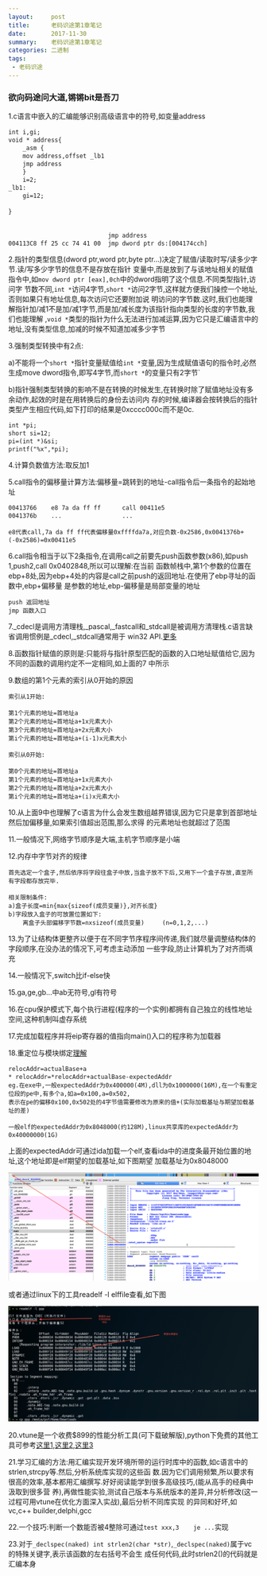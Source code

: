 ```yaml
---
layout:     post
title:      老码识途第1章笔记
date:       2017-11-30
summary:    老码识途第1章笔记
categories: 二进制
tags:
 - 老码识途
---
```


### 欲向码途问大道,锵锵bit是吾刀

1.c语言中嵌入的汇编能够识别高级语言中的符号,如变量address

```
int i,gi;
void * address{
    _asm {
    mov address,offset _lb1
    jmp address
    }
    i=2;
_lb1:
    gi=12;
    
}


                            jmp address
004113C8 ff 25 cc 74 41 00  jmp dword ptr ds:[004174cch]
```

2.指针的类型信息(dword ptr,word ptr,byte ptr...)决定了赋值/读取时写/读多少字节.读/写多少字节的信息不是存放在指针
变量中,而是放到了与该地址相关的赋值指令中,如`mov dword ptr [eax],0ch`中的dword指明了这个信息.不同类型指针,访问字
节数不同,`int *`访问4字节,`short *`访问2字节,这样就方便我们操控一个地址,否则如果只有地址信息,每次访问它还要附加说
明访问的字节数.这时,我们也能理解指针加/减1不是加/减1字节,而是加/减长度为该指针指向类型的长度的字节数,我们也能理解
,`void *`类型的指针为什么无法进行加减运算,因为它只是汇编语言中的地址,没有类型信息,加减的时候不知道加减多少字节

3.强制类型转换中有2点:

a)不能将一个`short *`指针变量赋值给`int *`变量,因为生成赋值语句的指令时,必然生成move dword指令,即写4字节,而`short
*`的变量只有2字节`

b)指针强制类型转换的影响不是在转换的时候发生,在转换时除了赋值地址没有多余动作,起效的时是在用转换后的身份去访问内
存的时候,编译器会按转换后的指针类型产生相应代码,如下打印的结果是0xcccc000c而不是0c.

```
int *pi;
short si=12;
pi=(int *)&si;
printf("%x",*pi);
```

4.计算负数值方法:取反加1

5.call指令的偏移量计算方法:偏移量=跳转到的地址-call指令后一条指令的起始地址

```
00413766    e8 7a da ff ff      call 00411e5
0041376b    ...                 ...

e8代表call,7a da ff ff代表偏移量0xffffda7a,对应负数-0x2586,0x0041376b+(-0x2586)=0x00411e5
```

6.call指令相当于以下2条指令,在调用call之前要先push函数参数(x86),如push 1,push2,call 0x0402848,所以可以理解:在当前
函数帧栈中,第1个参数的位置在ebp+8处,因为ebp+4处的内容是call之前push的返回地址.在使用了ebp寻址的函数中,ebp+偏移量
是参数的地址,ebp-偏移量是局部变量的地址

```
push 返回地址
jmp 函数入口
```

7._cdecl是调用方清理栈,_pascal,_fastcall和_stdcall是被调用方清理栈.c语言缺省调用惯例是_cdecl,_stdcall通常用于
win32 API.[更多][1]

8.函数指针赋值的原则是:只能将与指针原型匹配的函数的入口地址赋值给它,因为不同的函数的调用约定不一定相同,如上面的7
中所示

9.数组的第1个元素的索引从0开始的原因

```
索引从1开始:

第1个元素的地址=首地址a
第2个元素的地址=首地址a+1x元素大小
第3个元素的地址=首地址a+2x元素大小
第i个元素的地址=首地址a+(i-1)x元素大小

索引从0开始:

第0个元素的地址=首地址a
第1个元素的地址=首地址a+1x元素大小
第2个元素的地址=首地址a+2x元素大小
第i个元素的地址=首地址a+(i)x元素大小
```

10.从上面9中也理解了c语言为什么会发生数组越界错误,因为它只是拿到首部地址然后加偏移量,如果索引值超出范围,那么求得
的元素地址也就超过了范围

11.一般情况下,网络字节顺序是大端,主机字节顺序是小端

12.内存中字节对齐的规律

```
首先选定一个盒子,然后依序将字段往盒子中放,当盒子放不下后,又用下一个盒子存放,直至所有字段都存放完毕.

相关限制条件:
a)盒子长度=min{max{sizeof(成员变量)},对齐长度}
b)字段放入盒子的可放置位置如下:
    离盒子头部偏移字节数=nxsizeof(成员变量)     (n=0,1,2,...)
```

13.为了让结构体更整齐以便于在不同字节序程序间传递,我们就尽量调整结构体的字段顺序,在没办法的情况下,可考虑主动添加
一些字段,防止计算机为了对齐而填充

14.一般情况下,switch比if-else快

15.ga,ge,gb...中ab无符号,gl有符号

16.在cpu保护模式下,每个执行进程(程序的一个实例)都拥有自己独立的线性地址空间,这种机制叫虚存系统

17.完成加载程序并将eip寄存器的值指向main()入口的程序称为加载器

18.重定位与模块绑定[理解][2]

```
relocAddr=actualBase+a
* relocAddr=*relocAddr+actualBase-expectedAddr
eg.在exe中,一般expectedAddr为0x400000(4M),dll为0x1000000(16M),在一个有重定位段的pe中,有多个a,如a=0x100,a=0x502,
表示在pe的偏移0x100,0x502处的4字节值需要修改为原来的值+(实际加载基址与期望加载基址的差)

一般elf的expectedAddr为0x8048000(约128M),linux共享库的expectedAddr为0x40000000(1G)
```

上面的expectedAddr可通过ida加载一个elf,查看ida中的进度条最开始位置的地址,这个地址即是elf期望的加载基址,如下图期望
加载基址为0x8048000

<img src="https://raw.githubusercontent.com/3xp10it/pic/master/lmst1-1.png">

或者通过linux下的工具readelf -l elffile查看,如下图

<img src="https://raw.githubusercontent.com/3xp10it/pic/master/lmst1-2.png">

20.vtune是一个收费$899的性能分析工具(可下载破解版),python下免费的其他工具可参考[这里1][3],[这里2][4],[这里3][5]

21.学习汇编的方法:用汇编实现开发环境所带的运行时库中的函数,如c语言中的strlen,strcpy等.然后,分析系统库实现的这些函
数.因为它们调用频繁,所以要求有很高的效率,基本都用汇编撰写.好好阅读能学到很多高级技巧,(能从高手的经典中汲取到很多营
养),再做性能实验,测试自己版本与系统版本的差异,并分析修改(这一过程可用vtune在优化方面深入实战),最后分析不同库实现
的异同和好坏,如vc,c++ builder,delphi,gcc

22.一个技巧:判断一个数能否被4整除可通过`test xxx,3    je ...`实现

23.对于`_declspec(naked) int strlen2(char *str)`,`_declspec(naked)`属于vc的特殊关键字,表示该函数的左右括号不会生
成任何代码,此时strlen2()的代码就是汇编本身

[1]: https://www.cnblogs.com/john-h/p/6276828.html
[2]: http://blog.csdn.net/ithzhang/article/details/7058576
[3]: https://www.cnblogs.com/nisen/p/6076082.html
[4]: https://github.com/rkern/line_profiler
[5]: https://github.com/pythonprofilers/memory_profiler
